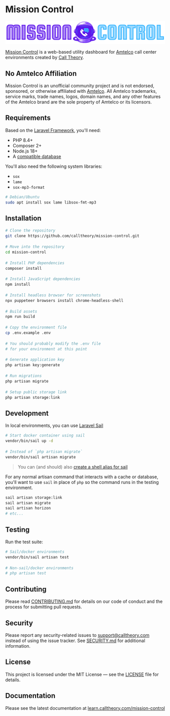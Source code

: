 # Mission Control

![Mission Control Logo](public/images/mission-control-wordmark.png)


[Mission Control](https://calltheory.com/mission-control) is a web-based utility dashboard for [Amtelco](https://callcenter.amtelco.com) call center environments created by [Call Theory](https://calltheory.com).


## No Amtelco Affiliation

Mission Control is an unofficial community project and is not endorsed, sponsored, or otherwise affiliated with [Amtelco](https://www.amtelco.com). All Amtelco trademarks, service marks, trade names, logos, domain names, and any other features of the Amtelco brand are the sole property of Amtelco or its licensors.

## Requirements

Based on the [Laravel Framework](https://laravel.com), you'll need:

- PHP 8.4+
- Composer 2+
- Node.js 18+
- A [compatible database](https://laravel.com/docs/12.x/database)

You'll also need the following system libraries:

- `sox`
- `lame`
- `sox-mp3-format`

```bash
# Debian/Ubuntu
sudo apt install sox lame libsox-fmt-mp3
```

## Installation

```bash
# Clone the repository
git clone https://github.com/calltheory/mission-control.git

# Move into the repository
cd mission-control

# Install PHP dependencies
composer install

# Install JavaScript dependencies
npm install

# Install headless browser for screenshots
npx puppeteer browsers install chrome-headless-shell

# Build assets
npm run build

# Copy the environment file
cp .env.example .env

# You should probably modify the .env file 
# for your environment at this point

# Generate application key
php artisan key:generate

# Run migrations
php artisan migrate

# Setup public storage link
php artisan storage:link
```

## Development

In local environments, you can use [Laravel Sail](https://laravel.com/docs/12.x/sail)

```bash
# Start docker container using sail
vendor/bin/sail up -d

# Instead of `php artisan migrate`
vendor/bin/sail artisan migrate
```

> You can (and should) also [create a shell alias for sail](https://laravel.com/docs/12.x/sail#configuring-a-shell-alias)

For any normal artisan command that interacts with a cache or database, you'll want to use `sail` in place of `php` so the command runs in the testing environment. 

```bash
sail artisan storage:link
sail artisan migrate
sail artisan horizon
# etc...
```

## Testing

Run the test suite:

```bash
# Sail/docker environments
vendor/bin/sail artisan test

# Non-sail/docker environments
# php artisan test
```

## Contributing

Please read [CONTRIBUTING.md](CONTRIBUTING.md) for details on our code of conduct and the process for submitting pull requests.

## Security

Please report any security-related issues to [support@calltheory.com](mailto:support@calltheory.com) instead of using the issue tracker. See [SECURITY.md](SECURITY.md) for additional information.

## License

This project is licensed under the MIT License — see the [LICENSE](LICENSE) file for details.

## Documentation

Please see the latest documentation at [learn.calltheory.com/mission-control](https://learn.calltheory.com/mission-control)
